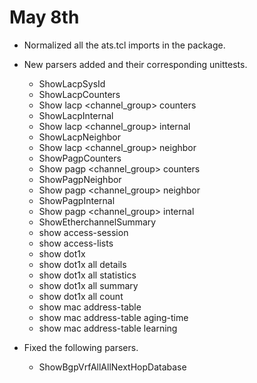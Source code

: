 # May 8th

* Normalized all the ats.tcl imports in the package.

* New parsers added and their corresponding unittests.
	* ShowLacpSysId
	* ShowLacpCounters
	* Show lacp <channel_group> counters
	* ShowLacpInternal
	* Show lacp <channel_group> internal
	* ShowLacpNeighbor
	* Show lacp <channel_group> neighbor
	* ShowPagpCounters
	* Show pagp <channel_group> counters
	* ShowPagpNeighbor
	* Show pagp <channel_group> neighbor
	* ShowPagpInternal
	* Show pagp <channel_group> internal
	* ShowEtherchannelSummary
	* show access-session
	* show access-lists
	* show dot1x
	* show dot1x all details
	* show dot1x all statistics
	* show dot1x all summary
	* show dot1x all count
	* show mac address-table
	* show mac address-table aging-time
	* show mac address-table learning

* Fixed the following parsers.
	* ShowBgpVrfAllAllNextHopDatabase